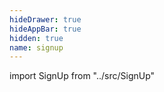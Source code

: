 ```yaml
---
hideDrawer: true
hideAppBar: true
hidden: true
name: signup
---
```


import SignUp from "../src/SignUp"

<SignUp />
